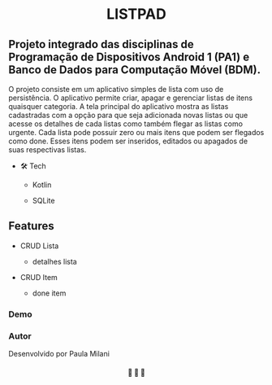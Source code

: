 <h1 align="center">LISTPAD</h1>

## Projeto integrado das disciplinas de Programação de Dispositivos Android 1 (PA1) e Banco de Dados para Computação Móvel (BDM).

O projeto consiste em um aplicativo simples de lista com uso de
persistência. O aplicativo permite criar, apagar e gerenciar listas de itens quaisquer categoria. A tela
principal do aplicativo  mostra as listas cadastradas com a opção para que seja
adicionada novas listas ou que acesse os detalhes de cada listas como também flegar as listas como urgente. Cada lista pode possuir zero ou mais itens que podem ser flegados como done. Esses itens podem ser inseridos, editados ou apagados de suas respectivas listas.

* 🛠 Tech
    * Kotlin
    
    * SQLite
  
## Features
- CRUD Lista
    - detalhes lista

- CRUD Item
    - done item
  

### Demo



### Autor

Desenvolvido por Paula Milani


<h4 align="center"> 
	🚧  🚀 🚧
</h4>


